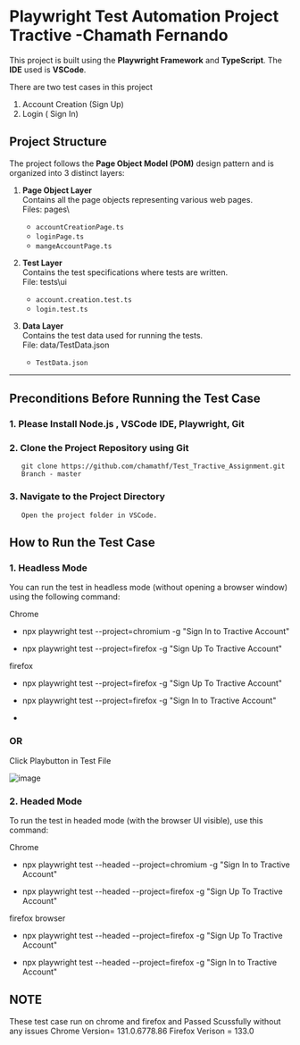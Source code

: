 # Playwright Test Automation Project Tractive -Chamath Fernando

This project is built using the **Playwright Framework** and **TypeScript**. The **IDE** used is **VSCode**.

There are two test cases in this project
1. Account Creation (Sign Up)
2. Login ( Sign In)

## Project Structure

The project follows the **Page Object Model (POM)** design pattern and is organized into 3 distinct layers:

1. **Page Object Layer**  
   Contains all the page objects representing various web pages.  
   Files:  pages\
   - `accountCreationPage.ts`
   - `loginPage.ts`
   - `mangeAccountPage.ts`

2. **Test Layer**  
   Contains the test specifications where tests are written.  
   File:  tests\ui
   - `account.creation.test.ts`
   - `login.test.ts`

3. **Data Layer**  
   Contains the test data used for running the tests.  
   File:  data/TestData.json
   - `TestData.json` 

---

## Preconditions Before Running the Test Case

### 1. Please Install Node.js , VSCode IDE, Playwright, Git

### 2. Clone the Project Repository using Git

       git clone https://github.com/chamathf/Test_Tractive_Assignment.git
       Branch - master

### 3. Navigate to the Project Directory
       Open the project folder in VSCode.

##  How to Run the Test Case

### 1. Headless Mode
   You can run the test in headless mode (without opening a browser window) using the following command:

   Chrome 
   
   - npx playwright test --project=chromium -g "Sign In to Tractive Account"

   - npx playwright test --project=firefox -g "Sign Up To Tractive Account"
   
   
   firefox 

   - npx playwright test --project=firefox -g "Sign Up To Tractive Account"

   - npx playwright test --project=firefox -g "Sign In to Tractive Account"
   - 
   ### OR

   Click Playbutton in Test File 

   ![image](https://github.com/user-attachments/assets/7b988166-de73-41f5-a0e4-02112f6ca815)

### 2. Headed Mode
   To run the test in headed mode (with the browser UI visible), use this command:

   Chrome
   
   - npx playwright test --headed --project=chromium -g "Sign In to Tractive Account"
   
   - npx playwright test --headed --project=firefox -g "Sign Up To Tractive Account"

   firefox browser

   - npx playwright test --headed --project=firefox -g "Sign Up To Tractive Account"
     
   - npx playwright test --headed --project=firefox -g "Sign In to Tractive Account"


## NOTE
   These test case run on chrome and firefox and Passed Scussfully without any issues
   Chrome Version=  131.0.6778.86
   Firefox Verison = 133.0
   
